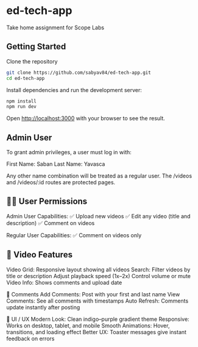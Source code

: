 # ed-tech-app

Take home assignment for Scope Labs

## Getting Started

Clone the repository

```bash
git clone https://github.com/sabyav84/ed-tech-app.git
cd ed-tech-app
```

Install dependencies and run the development server:

```bash
npm install
npm run dev
```

Open [http://localhost:3000](http://localhost:3000) with your browser to see the result.

## Admin User

To grant admin privileges, a user must log in with:

First Name: Saban
Last Name: Yavasca

Any other name combination will be treated as a regular user. The /videos and /videos/:id routes are protected pages.

## 🧑‍💼 User Permissions

Admin User Capabilities:
✅ Upload new videos
✅ Edit any video (title and description)
✅ Comment on videos

Regular User Capabilities:
✅ Comment on videos only

## 🎥 Video Features

Video Grid: Responsive layout showing all videos
Search: Filter videos by title or description
Adjust playback speed (1x–2x)
Control volume or mute
Video Info: Shows comments and upload date

💬 Comments
Add Comments: Post with your first and last name
View Comments: See all comments with timestamps
Auto Refresh: Comments update instantly after posting

🎨 UI / UX
Modern Look: Clean indigo–purple gradient theme
Responsive: Works on desktop, tablet, and mobile
Smooth Animations: Hover, transitions, and loading effect
Better UX: Toaster messages give instant feedback on errors
